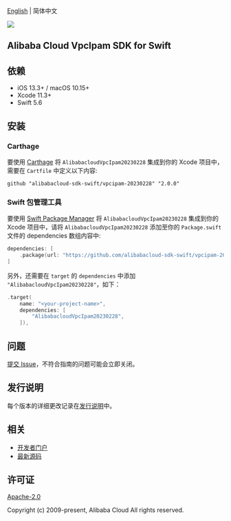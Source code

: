 [English](README.md) | 简体中文

![](https://aliyunsdk-pages.alicdn.com/icons/AlibabaCloud.svg)

## Alibaba Cloud VpcIpam SDK for Swift

## 依赖

- iOS 13.3+ / macOS 10.15+
- Xcode 11.3+
- Swift 5.6

## 安装

### Carthage

要使用 [Carthage](https://github.com/Carthage/Carthage) 将 `AlibabacloudVpcIpam20230228` 集成到你的 Xcode 项目中，需要在 `Cartfile` 中定义以下内容:

```ogdl
github "alibabacloud-sdk-swift/vpcipam-20230228" "2.0.0"
```

### Swift 包管理工具

要使用 [Swift Package Manager](https://swift.org/package-manager/) 将 `AlibabacloudVpcIpam20230228` 集成到你的 Xcode 项目中，请将 `AlibabacloudVpcIpam20230228` 添加至你的 `Package.swift` 文件的 dependencies 数组内容中:

```swift
dependencies: [
    .package(url: "https://github.com/alibabacloud-sdk-swift/vpcipam-20230228.git", from: "2.0.0")
]
```

另外，还需要在 `target` 的 `dependencies` 中添加 `"AlibabacloudVpcIpam20230228"`，如下：

```swift
.target(
    name: "<your-project-name>",
    dependencies: [
        "AlibabacloudVpcIpam20230228",
    ]),
```

## 问题

[提交 Issue](https://github.com/alibabacloud-sdk-swift/vpcipam-20230228/issues/new)，不符合指南的问题可能会立即关闭。

## 发行说明

每个版本的详细更改记录在[发行说明](./ChangeLog.txt)中。

## 相关

* [开发者门户](https://next.api.aliyun.com/home)
* [最新源码](https://github.com/alibabacloud-sdk-swift/vpcipam-20230228)

## 许可证

[Apache-2.0](http://www.apache.org/licenses/LICENSE-2.0)

Copyright (c) 2009-present, Alibaba Cloud All rights reserved.
